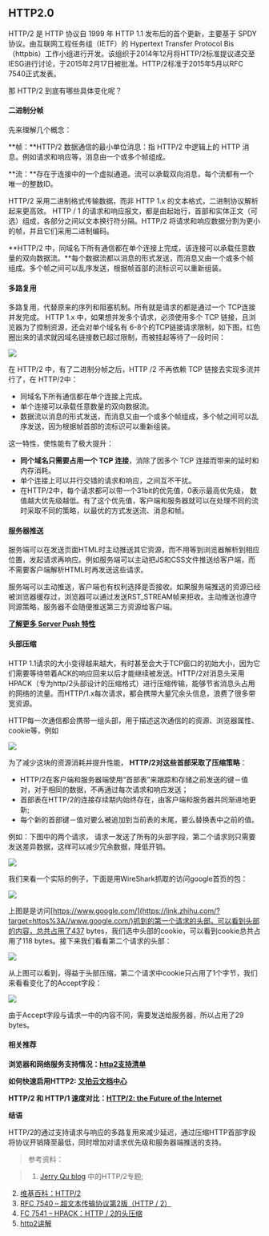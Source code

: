 ## HTTP2.0
HTTP/2 是 HTTP 协议自 1999 年 HTTP 1.1 发布后的首个更新，主要基于 SPDY 协议。由互联网工程任务组（IETF）的 Hypertext Transfer Protocol Bis（httpbis）工作小组进行开发。该组织于2014年12月将HTTP/2标准提议递交至IESG进行讨论，于2015年2月17日被批准。HTTP/2标准于2015年5月以RFC 7540正式发表。

那 HTTP/2 到底有哪些具体变化呢？

  

#### **二进制分帧**

先来理解几个概念：

**帧：**HTTP/2 数据通信的最小单位消息：指 HTTP/2 中逻辑上的 HTTP 消息。例如请求和响应等，消息由一个或多个帧组成。

**流：**存在于连接中的一个虚拟通道。流可以承载双向消息，每个流都有一个唯一的整数ID。

HTTP/2 采用二进制格式传输数据，而非 HTTP 1.x 的文本格式，二进制协议解析起来更高效。 HTTP / 1 的请求和响应报文，都是由起始行，首部和实体正文（可选）组成，各部分之间以文本换行符分隔。HTTP/2 将请求和响应数据分割为更小的帧，并且它们采用二进制编码。

**HTTP/2 中，同域名下所有通信都在单个连接上完成，该连接可以承载任意数量的双向数据流。**每个数据流都以消息的形式发送，而消息又由一个或多个帧组成。多个帧之间可以乱序发送，根据帧首部的流标识可以重新组装。

  

#### **多路复用**

多路复用，代替原来的序列和阻塞机制。所有就是请求的都是通过一个 TCP连接并发完成。 HTTP 1.x 中，如果想并发多个请求，必须使用多个 TCP 链接，且浏览器为了控制资源，还会对单个域名有 6-8个的TCP链接请求限制，如下图，红色圈出来的请求就因域名链接数已超过限制，而被挂起等待了一段时间：

![](https://pic1.zhimg.com/80/v2-b66be1a979ff666463a71c0eb4160c1c_720w.jpg)

在 HTTP/2 中，有了二进制分帧之后，HTTP /2 不再依赖 TCP 链接去实现多流并行了，在 HTTP/2中：

-   同域名下所有通信都在单个连接上完成。
-   单个连接可以承载任意数量的双向数据流。
-   数据流以消息的形式发送，而消息又由一个或多个帧组成，多个帧之间可以乱序发送，因为根据帧首部的流标识可以重新组装。

这一特性，使性能有了极大提升：

-   **同个域名只需要占用一个 TCP 连接**，消除了因多个 TCP 连接而带来的延时和内存消耗。
-   单个连接上可以并行交错的请求和响应，之间互不干扰。
-   在HTTP/2中，每个请求都可以带一个31bit的优先值，0表示最高优先级， 数值越大优先级越低。有了这个优先值，客户端和服务器就可以在处理不同的流时采取不同的策略，以最优的方式发送流、消息和帧。

  

#### **服务器推送**

服务端可以在发送页面HTML时主动推送其它资源，而不用等到浏览器解析到相应位置，发起请求再响应。例如服务端可以主动把JS和CSS文件推送给客户端，而不需要客户端解析HTML时再发送这些请求。

服务端可以主动推送，客户端也有权利选择是否接收。如果服务端推送的资源已经被浏览器缓存过，浏览器可以通过发送RST_STREAM帧来拒收。主动推送也遵守同源策略，服务器不会随便推送第三方资源给客户端。

**[了解更多 Server Push 特性](https://link.zhihu.com/?target=https%3A//tech.upyun.com/article/294/1.html%3Futm_source%3Dzhihu%26utm_medium%3Dreferral%26utm_campaign%3D26559480%26utm_term%3Dhttp2)**

#### **头部压缩**

HTTP 1.1请求的大小变得越来越大，有时甚至会大于TCP窗口的初始大小，因为它们需要等待带着ACK的响应回来以后才能继续被发送。HTTP/2对消息头采用HPACK（专为http/2头部设计的压缩格式）进行压缩传输，能够节省消息头占用的网络的流量。而HTTP/1.x每次请求，都会携带大量冗余头信息，浪费了很多带宽资源。

HTTP每一次通信都会携带一组头部，用于描述这次通信的的资源、浏览器属性、cookie等，例如

![](https://pic2.zhimg.com/80/v2-282eb9ed0d8dfd42f730784367dcf43d_720w.jpg)

为了减少这块的资源消耗并提升性能， **HTTP/2对这些首部采取了压缩策略**：

-   HTTP/2在客户端和服务器端使用“首部表”来跟踪和存储之前发送的键－值对，对于相同的数据，不再通过每次请求和响应发送；
-   首部表在HTTP/2的连接存续期内始终存在，由客户端和服务器共同渐进地更新;
-   每个新的首部键－值对要么被追加到当前表的末尾，要么替换表中之前的值。

例如：下图中的两个请求， 请求一发送了所有的头部字段，第二个请求则只需要发送差异数据，这样可以减少冗余数据，降低开销。

![](https://pic3.zhimg.com/80/v2-1573194744d005dd110bbeac3a9b5246_720w.jpg)

我们来看一个实际的例子，下面是用WireShark抓取的访问google首页的包：

![](https://pic1.zhimg.com/80/v2-1b19808193ed42238410e88aedbd44fc_720w.jpg)

上图是是访问[https://www.google.com/](https://link.zhihu.com/?target=https%3A//www.google.com/)抓到的第一个请求的头部，可以看到头部的内容，总共占用了437 bytes，我们选中头部的cookie，可以看到cookie总共占用了118 bytes。接下来我们看看第二个请求的头部：

![](https://pic2.zhimg.com/80/v2-0bc35f311f6cbc0110d81726ac71f98d_720w.jpg)

从上图可以看到，得益于头部压缩，第二个请求中cookie只占用了1个字节，我们来看看变化了的Accept字段：

![](https://pic3.zhimg.com/80/v2-8b7ba79ecf5b5f8c971e461a593e3dc2_720w.jpg)

由于Accept字段与请求一中的内容不同，需要发送给服务器，所以占用了29 bytes。  

#### **相关推荐**

**浏览器和网络服务支持情况：[http2支持清单](https://link.zhihu.com/?target=https%3A//github.com/http2/http2-spec/wiki/Implementations)**

**如何快速启用HTTP2: [又拍云文档中心](https://link.zhihu.com/?target=http%3A//docs.upyun.com/cdn/advanced/%23http2)**

**HTTP/2 和 HTTP/1 速度对比：[HTTP/2: the Future of the Internet](https://link.zhihu.com/?target=https%3A//http2.akamai.com/demo)**

**结语**

HTTP/2的通过支持请求与响应的多路复用来减少延迟，通过压缩HTTP首部字段将协议开销降至最低，同时增加对请求优先级和服务器端推送的支持。

> 参考资料：

> 1.  [Jerry Qu blog](https://link.zhihu.com/?target=https%3A//imququ.com/) 中的HTTP/2专题;
2.  [维基百科：HTTP/2](https://link.zhihu.com/?target=https%3A//zh.wikipedia.org/wiki/HTTP/2)
3.  [RFC 7540 – 超文本传输协议第2版（HTTP / 2）](https://link.zhihu.com/?target=http%3A//httpwg.org/specs/rfc7540.html)
4.  [FC 7541 – HPACK：HTTP / 2的头压缩](https://link.zhihu.com/?target=http%3A//httpwg.org/specs/rfc7541.html)
5.  [http2讲解](https://link.zhihu.com/?target=https%3A//ye11ow.gitbooks.io/http2-explained/content/part2.html)
